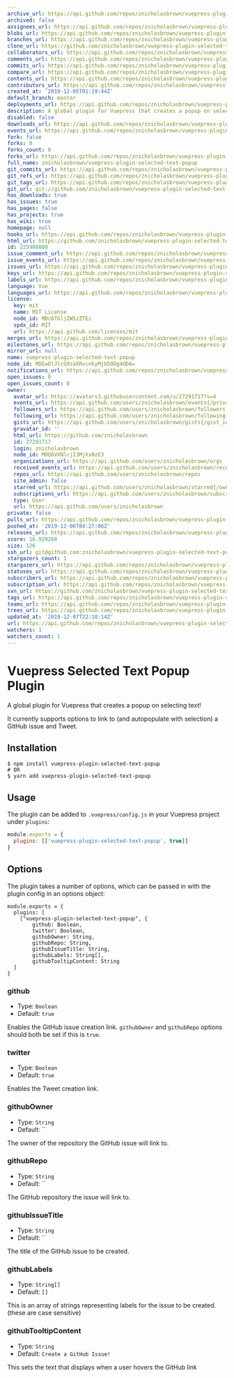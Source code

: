 ```yaml
---
archive_url: https://api.github.com/repos/znicholasbrown/vuepress-plugin-selected-text-popup/{archive_format}{/ref}
archived: false
assignees_url: https://api.github.com/repos/znicholasbrown/vuepress-plugin-selected-text-popup/assignees{/user}
blobs_url: https://api.github.com/repos/znicholasbrown/vuepress-plugin-selected-text-popup/git/blobs{/sha}
branches_url: https://api.github.com/repos/znicholasbrown/vuepress-plugin-selected-text-popup/branches{/branch}
clone_url: https://github.com/znicholasbrown/vuepress-plugin-selected-text-popup.git
collaborators_url: https://api.github.com/repos/znicholasbrown/vuepress-plugin-selected-text-popup/collaborators{/collaborator}
comments_url: https://api.github.com/repos/znicholasbrown/vuepress-plugin-selected-text-popup/comments{/number}
commits_url: https://api.github.com/repos/znicholasbrown/vuepress-plugin-selected-text-popup/commits{/sha}
compare_url: https://api.github.com/repos/znicholasbrown/vuepress-plugin-selected-text-popup/compare/{base}...{head}
contents_url: https://api.github.com/repos/znicholasbrown/vuepress-plugin-selected-text-popup/contents/{+path}
contributors_url: https://api.github.com/repos/znicholasbrown/vuepress-plugin-selected-text-popup/contributors
created_at: '2019-12-05T01:19:44Z'
default_branch: master
deployments_url: https://api.github.com/repos/znicholasbrown/vuepress-plugin-selected-text-popup/deployments
description: A global plugin for Vuepress that creates a popup on selecting text!
disabled: false
downloads_url: https://api.github.com/repos/znicholasbrown/vuepress-plugin-selected-text-popup/downloads
events_url: https://api.github.com/repos/znicholasbrown/vuepress-plugin-selected-text-popup/events
fork: false
forks: 0
forks_count: 0
forks_url: https://api.github.com/repos/znicholasbrown/vuepress-plugin-selected-text-popup/forks
full_name: znicholasbrown/vuepress-plugin-selected-text-popup
git_commits_url: https://api.github.com/repos/znicholasbrown/vuepress-plugin-selected-text-popup/git/commits{/sha}
git_refs_url: https://api.github.com/repos/znicholasbrown/vuepress-plugin-selected-text-popup/git/refs{/sha}
git_tags_url: https://api.github.com/repos/znicholasbrown/vuepress-plugin-selected-text-popup/git/tags{/sha}
git_url: git://github.com/znicholasbrown/vuepress-plugin-selected-text-popup.git
has_downloads: true
has_issues: true
has_pages: false
has_projects: true
has_wiki: true
homepage: null
hooks_url: https://api.github.com/repos/znicholasbrown/vuepress-plugin-selected-text-popup/hooks
html_url: https://github.com/znicholasbrown/vuepress-plugin-selected-text-popup
id: 225988880
issue_comment_url: https://api.github.com/repos/znicholasbrown/vuepress-plugin-selected-text-popup/issues/comments{/number}
issue_events_url: https://api.github.com/repos/znicholasbrown/vuepress-plugin-selected-text-popup/issues/events{/number}
issues_url: https://api.github.com/repos/znicholasbrown/vuepress-plugin-selected-text-popup/issues{/number}
keys_url: https://api.github.com/repos/znicholasbrown/vuepress-plugin-selected-text-popup/keys{/key_id}
labels_url: https://api.github.com/repos/znicholasbrown/vuepress-plugin-selected-text-popup/labels{/name}
language: Vue
languages_url: https://api.github.com/repos/znicholasbrown/vuepress-plugin-selected-text-popup/languages
license:
  key: mit
  name: MIT License
  node_id: MDc6TGljZW5zZTEz
  spdx_id: MIT
  url: https://api.github.com/licenses/mit
merges_url: https://api.github.com/repos/znicholasbrown/vuepress-plugin-selected-text-popup/merges
milestones_url: https://api.github.com/repos/znicholasbrown/vuepress-plugin-selected-text-popup/milestones{/number}
mirror_url: null
name: vuepress-plugin-selected-text-popup
node_id: MDEwOlJlcG9zaXRvcnkyMjU5ODg4ODA=
notifications_url: https://api.github.com/repos/znicholasbrown/vuepress-plugin-selected-text-popup/notifications{?since,all,participating}
open_issues: 0
open_issues_count: 0
owner:
  avatar_url: https://avatars3.githubusercontent.com/u/27291717?v=4
  events_url: https://api.github.com/users/znicholasbrown/events{/privacy}
  followers_url: https://api.github.com/users/znicholasbrown/followers
  following_url: https://api.github.com/users/znicholasbrown/following{/other_user}
  gists_url: https://api.github.com/users/znicholasbrown/gists{/gist_id}
  gravatar_id: ''
  html_url: https://github.com/znicholasbrown
  id: 27291717
  login: znicholasbrown
  node_id: MDQ6VXNlcjI3MjkxNzE3
  organizations_url: https://api.github.com/users/znicholasbrown/orgs
  received_events_url: https://api.github.com/users/znicholasbrown/received_events
  repos_url: https://api.github.com/users/znicholasbrown/repos
  site_admin: false
  starred_url: https://api.github.com/users/znicholasbrown/starred{/owner}{/repo}
  subscriptions_url: https://api.github.com/users/znicholasbrown/subscriptions
  type: User
  url: https://api.github.com/users/znicholasbrown
private: false
pulls_url: https://api.github.com/repos/znicholasbrown/vuepress-plugin-selected-text-popup/pulls{/number}
pushed_at: '2019-12-06T04:27:06Z'
releases_url: https://api.github.com/repos/znicholasbrown/vuepress-plugin-selected-text-popup/releases{/id}
score: 16.929268
size: 126
ssh_url: git@github.com:znicholasbrown/vuepress-plugin-selected-text-popup.git
stargazers_count: 1
stargazers_url: https://api.github.com/repos/znicholasbrown/vuepress-plugin-selected-text-popup/stargazers
statuses_url: https://api.github.com/repos/znicholasbrown/vuepress-plugin-selected-text-popup/statuses/{sha}
subscribers_url: https://api.github.com/repos/znicholasbrown/vuepress-plugin-selected-text-popup/subscribers
subscription_url: https://api.github.com/repos/znicholasbrown/vuepress-plugin-selected-text-popup/subscription
svn_url: https://github.com/znicholasbrown/vuepress-plugin-selected-text-popup
tags_url: https://api.github.com/repos/znicholasbrown/vuepress-plugin-selected-text-popup/tags
teams_url: https://api.github.com/repos/znicholasbrown/vuepress-plugin-selected-text-popup/teams
trees_url: https://api.github.com/repos/znicholasbrown/vuepress-plugin-selected-text-popup/git/trees{/sha}
updated_at: '2019-12-07T22:10:14Z'
url: https://api.github.com/repos/znicholasbrown/vuepress-plugin-selected-text-popup
watchers: 1
watchers_count: 1
---
```


# Vuepress Selected Text Popup Plugin

A global plugin for Vuepress that creates a popup on selecting text!

It currently supports options to link to (and autopopulate with selection) a GitHub issue and Tweet.

## Installation

```
$ npm install vuepress-plugin-selected-text-popup
# OR
$ yarn add vuepress-plugin-selected-text-popup
```

## Usage

The plugin can be added to `.vuepress/config.js` in your Vuepress project under `plugins`:

```javascript
module.exports = {
  plugins: [['vuepress-plugin-selected-text-popup', true]]
}
```

## Options

The plugin takes a number of options, which can be passed in with the plugin config in an options object:

```
module.exports = {
  plugins: [
    ["vuepress-plugin-selected-text-popup", {
        github: Boolean,
        twitter: Boolean,
        githubOwner: String,
        githubRepo: String,
        githubIssueTitle: String,
        githubLabels: String[],
        githubTooltipContent: String
  ]
}
```

### github

- Type: `Boolean`
- Default: `true`

Enables the GitHub issue creation link.
`githubOwner` and `githubRepo` options should both be set if this is `true`.

### twitter

- Type: `Boolean`
- Default: `true`

Enables the Tweet creation link.

### githubOwner

- Type: `String`
- Default: ``

The owner of the repository the GitHub issue will link to.

### githubRepo

- Type: `String`
- Default: ``

The GitHub repository the issue will link to.

### githubIssueTitle

- Type: `String`
- Default: ``

The title of the GitHub issue to be created.

### githubLabels

- Type: `String[]`
- Default: `[]`

This is an array of strings representing labels for the issue to be created. (these are case sensitive)

### githubTooltipContent

- Type: `String`
- Default: `Create a GitHub Issue!`

This sets the text that displays when a user hovers the GitHub link

